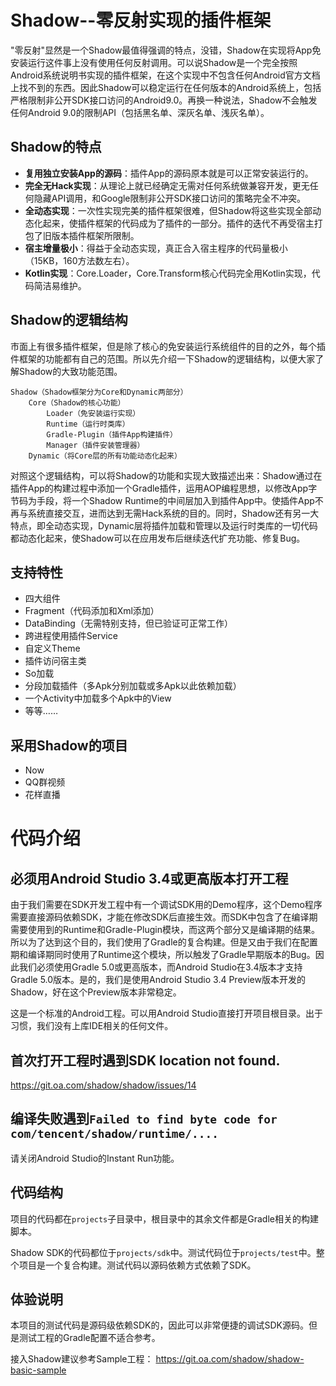 # Shadow--零反射实现的插件框架
"零反射"显然是一个Shadow最值得强调的特点，没错，Shadow在实现将App免安装运行这件事上没有使用任何反射调用。可以说Shadow是一个完全按照Android系统说明书实现的插件框架，在这个实现中不包含任何Android官方文档上找不到的东西。因此Shadow可以稳定运行在任何版本的Android系统上，包括严格限制非公开SDK接口访问的Android9.0。再换一种说法，Shadow不会触发任何Android 9.0的限制API（包括黑名单、深灰名单、浅灰名单）。

## Shadow的特点
* **复用独立安装App的源码**：插件App的源码原本就是可以正常安装运行的。
* **完全无Hack实现**：从理论上就已经确定无需对任何系统做兼容开发，更无任何隐藏API调用，和Google限制非公开SDK接口访问的策略完全不冲突。
* **全动态实现**：一次性实现完美的插件框架很难，但Shadow将这些实现全部动态化起来，使插件框架的代码成为了插件的一部分。插件的迭代不再受宿主打包了旧版本插件框架所限制。
* **宿主增量极小**：得益于全动态实现，真正合入宿主程序的代码量极小（15KB，160方法数左右）。
* **Kotlin实现**：Core.Loader，Core.Transform核心代码完全用Kotlin实现，代码简洁易维护。

## Shadow的逻辑结构
市面上有很多插件框架，但是除了核心的免安装运行系统组件的目的之外，每个插件框架的功能都有自己的范围。所以先介绍一下Shadow的逻辑结构，以便大家了解Shadow的大致功能范围。
```
Shadow（Shadow框架分为Core和Dynamic两部分）
    Core（Shadow的核心功能）
        Loader（免安装运行实现）
        Runtime（运行时类库）
        Gradle-Plugin（插件App构建插件）
        Manager（插件安装管理器）
    Dynamic（将Core层的所有功能动态化起来）
```

对照这个逻辑结构，可以将Shadow的功能和实现大致描述出来：Shadow通过在插件App的构建过程中添加一个Gradle插件，运用AOP编程思想，以修改App字节码为手段，将一个Shadow Runtime的中间层加入到插件App中。使插件App不再与系统直接交互，进而达到无需Hack系统的目的。同时，Shadow还有另一大特点，即全动态实现，Dynamic层将插件加载和管理以及运行时类库的一切代码都动态化起来，使Shadow可以在应用发布后继续迭代扩充功能、修复Bug。

## 支持特性
* 四大组件
* Fragment（代码添加和Xml添加）
* DataBinding（无需特别支持，但已验证可正常工作）
* 跨进程使用插件Service
* 自定义Theme
* 插件访问宿主类
* So加载
* 分段加载插件（多Apk分别加载或多Apk以此依赖加载）
* 一个Activity中加载多个Apk中的View
* 等等……

## 采用Shadow的项目
* Now
* QQ群视频
* 花样直播

# 代码介绍

## 必须用Android Studio 3.4或更高版本打开工程
由于我们需要在SDK开发工程中有一个调试SDK用的Demo程序，这个Demo程序需要直接源码依赖SDK，才能在修改SDK后直接生效。而SDK中包含了在编译期需要使用到的Runtime和Gradle-Plugin模块，而这两个部分又是编译期的结果。所以为了达到这个目的，我们使用了Gradle的复合构建。但是又由于我们在配置期和编译期同时使用了Runtime这个模块，所以触发了Gradle早期版本的Bug。因此我们必须使用Gradle 5.0或更高版本，而Android Studio在3.4版本才支持Gradle 5.0版本。是的，我们是使用Android Studio 3.4 Preview版本开发的Shadow，好在这个Preview版本非常稳定。

这是一个标准的Android工程。可以用Android Studio直接打开项目根目录。出于习惯，我们没有上库IDE相关的任何文件。

## 首次打开工程时遇到SDK location not found.
https://git.oa.com/shadow/shadow/issues/14

## 编译失败遇到`Failed to find byte code for com/tencent/shadow/runtime/....`
请关闭Android Studio的Instant Run功能。

## 代码结构
项目的代码都在`projects`子目录中，根目录中的其余文件都是Gradle相关的构建脚本。

Shadow SDK的代码都位于`projects/sdk`中。测试代码位于`projects/test`中。整个项目是一个复合构建。测试代码以源码依赖方式依赖了SDK。

## 体验说明
本项目的测试代码是源码级依赖SDK的，因此可以非常便捷的调试SDK源码。但是测试工程的Gradle配置不适合参考。

接入Shadow建议参考Sample工程：
https://git.oa.com/shadow/shadow-basic-sample